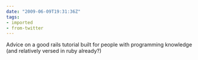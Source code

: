 ```yaml
---
date: "2009-06-09T19:31:36Z"
tags:
- imported
- from-twitter
---
```

Advice on a good rails tutorial built for people with programming knowledge \(and relatively versed in ruby already?)
